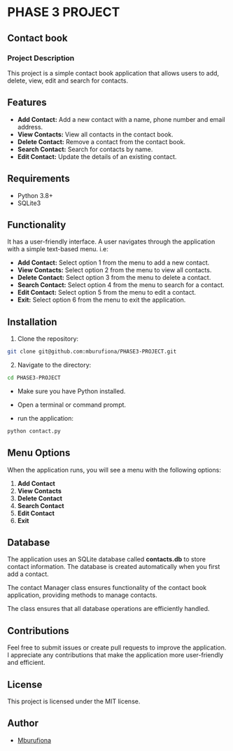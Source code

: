 # PHASE 3 PROJECT
## Contact book

### Project Description
This project is a simple contact book application that allows users to add, delete, view, edit and search for contacts.

## Features
- **Add Contact:** Add a new contact with a name, phone number and email address.
- **View Contacts:** View all contacts in the contact book.
- **Delete Contact:** Remove a contact from the contact book.
- **Search Contact:** Search for contacts by name.
- **Edit Contact:** Update the details of an existing contact.

## Requirements
- Python 3.8+
- SQLite3

## Functionality
It has a user-friendly interface. A user navigates through the application with a simple text-based menu. i.e:

- **Add Contact:** Select option 1 from the menu to add a new contact.
- **View Contacts:** Select option 2 from the menu to view all contacts.
- **Delete Contact:** Select option 3 from the menu to delete a contact.
- **Search Contact:** Select option 4 from the menu to search for a contact.
- **Edit Contact:** Select option 5 from the menu to edit a contact.
- **Exit:** Select option 6 from the menu to exit the application.

## Installation
1. Clone the repository:
```bash
git clone git@github.com:mburufiona/PHASE3-PROJECT.git
```

2. Navigate to the directory:
```bash
cd PHASE3-PROJECT
```
- Make sure you have Python installed.
- Open a terminal or command prompt.

- run the application:
```bash
python contact.py
```

## Menu Options
When the application runs, you will see a menu with the following options:
1. **Add Contact**
2. **View Contacts**
3. **Delete Contact**
4. **Search Contact**
5. **Edit Contact**
6. **Exit**

## Database
The application uses an SQLite database called **contacts.db** to store contact information.
The database is created automatically when you first add a contact.

The contact Manager class ensures functionality of the contact book application, providing methods to manage contacts.

The class ensures that all database operations are efficiently handled.

## Contributions
Feel free to submit issues or create pull requests to improve the application.
I appreciate any contributions that make the application more user-friendly and efficient.

## License
This project is licensed under the MIT license.

## Author
- [Mburufiona](https://github.com/mburufiona)